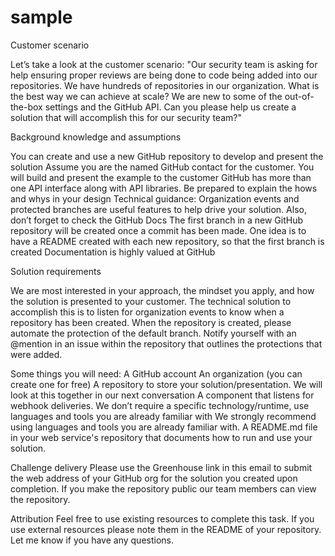 # sample

Customer scenario

Let’s take a look at the customer scenario: "Our security team is asking for help ensuring proper reviews are being done to code being added into our repositories. We have hundreds of repositories in our organization. What is the best way we can achieve at scale? We are new to some of the out-of-the-box settings and the GitHub API. Can you please help us create a solution that will accomplish this for our security team?"

Background knowledge and assumptions

You can create and use a new GitHub repository to develop and present the solution
Assume you are the named GitHub contact for the customer. You will build and present the example to the customer
GitHub has more than one API interface along with API libraries. Be prepared to explain the hows and whys in your design
Technical guidance: Organization events and protected branches are useful features to help drive your solution. Also, don’t forget to check the GitHub Docs
The first branch in a new GitHub repository will be created once a commit has been made. One idea is to have a README created with each new repository, so that the first branch is created
Documentation is highly valued at GitHub

Solution requirements

We are most interested in your approach, the mindset you apply, and how the solution is presented to your customer. The technical solution to accomplish this is to listen for organization events to know when a repository has been created. When the repository is created, please automate the protection of the default branch. Notify yourself with an @mention in an issue within the repository that outlines the protections that were added.

Some things you will need:
A GitHub account
An organization (you can create one for free)
A repository to store your solution/presentation. We will look at this together in our next conversation
A component that listens for webhook deliveries. We don’t require a specific technology/runtime, use languages and tools you are already familiar with We strongly recommend using languages and tools you are already familiar with.
A README.md file in your web service's repository that documents how to run and use your solution. 
 
Challenge delivery
Please use the Greenhouse link in this email to submit the web address of your GitHub org for the solution you created upon completion. If you make the repository public our team members can view the repository.


Attribution
Feel free to use existing resources to complete this task. If you use external resources please note them in the README of your repository. Let me know if you have any questions.

